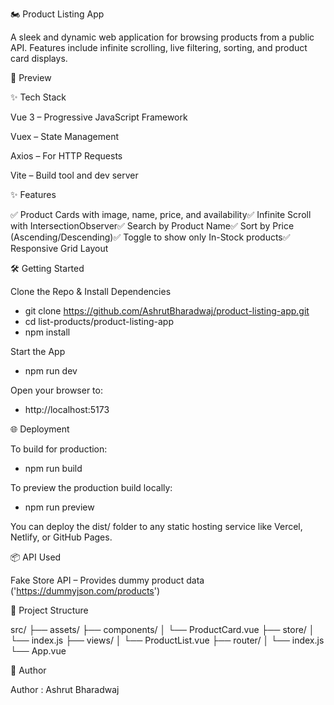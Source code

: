 🏍️ Product Listing App



A sleek and dynamic web application for browsing products from a public API. Features include infinite scrolling, live filtering, sorting, and product card displays.

📸 Preview




✨ Tech Stack

Vue 3 – Progressive JavaScript Framework

Vuex – State Management

Axios – For HTTP Requests

Vite – Build tool and dev server





✨ Features

✅ Product Cards with image, name, price, and availability✅ Infinite Scroll with IntersectionObserver✅ Search by Product Name✅ Sort by Price (Ascending/Descending)✅ Toggle to show only In-Stock products✅ Responsive Grid Layout



🛠️ Getting Started

Clone the Repo & Install Dependencies

 - git clone https://github.com/AshrutBharadwaj/product-listing-app.git
 - cd list-products/product-listing-app
 - npm install

Start the App

 - npm run dev

Open your browser to:

 - http://localhost:5173


🌐 Deployment

To build for production:

 - npm run build

To preview the production build locally:

 - npm run preview

You can deploy the dist/ folder to any static hosting service like Vercel, Netlify, or GitHub Pages.




📦 API Used

Fake Store API – Provides dummy product data ('https://dummyjson.com/products')


📁 Project Structure

src/
├── assets/
├── components/
│   └── ProductCard.vue
├── store/
│   └── index.js
├── views/
│   └── ProductList.vue
├── router/
│   └── index.js
└── App.vue


🙌 Author

Author : Ashrut Bharadwaj

